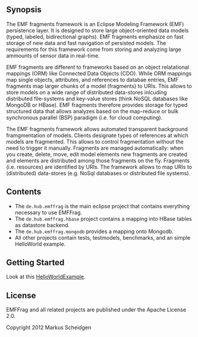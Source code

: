 Synopsis
--------
The EMF fragments framework is an Eclipse Modeling Framework (EMF) persistence layer. It is designed to store large object-oriented data models (typed, labeled, bidirectional graphs). EMF fragments emphasize on fast storage of new data and fast navigation of persisted models. The requirements for this framework come from storing and analyzing large ammounts of sensor data in real-time. 

EMF fragments are different to frameworks based on an object relatational mappings (ORM) like Connected Data Objects (CDO). While ORM mappings map single objects, attributes, and references to databae entries, EMF fragments map larger chunks of a model (fragments) to URIs. This allows to store models on a wide range of distributed data-stores inlcuding distributed file-systems and key-value stores (think NoSQL databases like MongoDB or HBase). EMF fragments therefore provides storage for typed structured data that allows analyzes based on the map-reduce or bulk synchronous parallel (BSP) paradigm (i.e. for cloud computing).

The EMF fragments framework allows automated transparent background framgmentation of models. Clients designate types of references at which models are fragmented. This allows to control fragmentation without the need to trigger it manually. Fragments are managed automatically: when you create, delete, move, edit model elements new fragments are created and elements are distributed among those fragments on the fly. Fragments (i.e. resources) are identified by URIs. The framework allows to map URIs to (distributed) data-stores (e.g. NoSql databases or distributed file systems).

Contents
--------
* The `de.hub.emffrag` is the main eclipse project that contains everything necessary to use EMFFrag. 
* The `de.hub.emffrag.hbase` project contains a mapping into HBase tables as datastore backend.
* The `de.hub.emffrag.mongodb` provides a mapping onto Mongodb.
* All other projects contain tests, testmodels, benchmarks, and an simple HelloWorld example.

Getting Started
---------------
Look at this [HelloWorldExample](https://github.com/markus1978/emf-fragments/blob/master/de.hub.emffrag.tests/src/de/hub/emffrag/example/HelloWorldExample.java).

License
-------
EMFFrag and all related projects are published under the Apache License 2.0.

Copyright 2012 Markus Scheidgen
